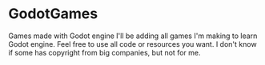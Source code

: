 # GodotGames
Games made with Godot engine
I'll be adding all games I'm making to learn Godot engine.
Feel free to use all code or resources you want. I don't know if some has copyright from big companies, but not for me.
